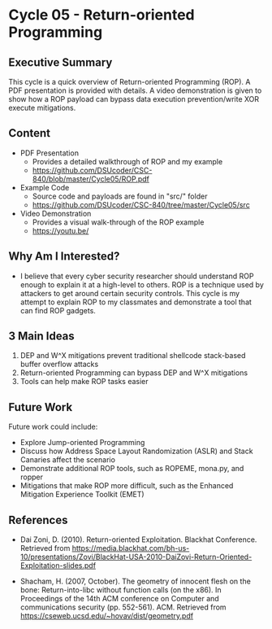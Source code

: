 # Cycle 05 - Return-oriented Programming

## Executive Summary
This cycle is a quick overview of Return-oriented Programming (ROP).  A PDF presentation is provided with details.  A video demonstration is given to show how a ROP payload can bypass data execution prevention/write XOR execute mitigations.

## Content
* PDF Presentation
  * Provides a detailed walkthrough of ROP and my example
  * https://github.com/DSUcoder/CSC-840/blob/master/Cycle05/ROP.pdf
* Example Code
  * Source code and payloads are found in "src/" folder
  * https://github.com/DSUcoder/CSC-840/tree/master/Cycle05/src
* Video Demonstration
  * Provides a visual walk-through of the ROP example
  * https://youtu.be/


## Why Am I Interested?
* I believe that every cyber security researcher should understand ROP enough to explain it at a high-level to others.  ROP is a technique used by attackers to get around certain security controls.  This cycle is my attempt to explain ROP to my classmates and demonstrate a tool that can find ROP gadgets.

## 3 Main Ideas
1. DEP and W^X mitigations prevent traditional shellcode stack-based buffer overflow attacks
2. Return-oriented Programming can bypass DEP and W^X mitigations
3. Tools can help make ROP tasks easier

## Future Work
Future work could include:
- Explore Jump-oriented Programming
- Discuss how Address Space Layout Randomization (ASLR) and Stack Canaries affect the scenario
- Demonstrate additional ROP tools, such as ROPEME, mona.py, and ropper
- Mitigations that make ROP more difficult, such as the Enhanced Mitigation Experience Toolkit (EMET)

## References

* Dai Zoni, D. (2010). Return-oriented Exploitation.  Blackhat Conference. Retrieved from https://media.blackhat.com/bh-us-10/presentations/Zovi/BlackHat-USA-2010-DaiZovi-Return-Oriented-Exploitation-slides.pdf 

* Shacham, H. (2007, October). The geometry of innocent flesh on the bone: Return-into-libc without function calls (on the x86). In Proceedings of the 14th ACM conference on Computer and communications security (pp. 552-561). ACM. Retrieved from https://cseweb.ucsd.edu/~hovav/dist/geometry.pdf 

 
